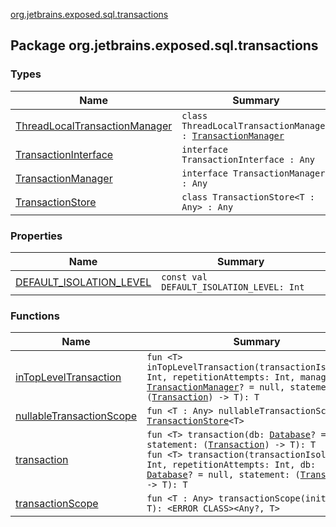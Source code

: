[org.jetbrains.exposed.sql.transactions](.)

## Package org.jetbrains.exposed.sql.transactions

### Types

| Name | Summary |
|---|---|
| [ThreadLocalTransactionManager](-thread-local-transaction-manager/index.md) | `class ThreadLocalTransactionManager : `[`TransactionManager`](-transaction-manager/index.md) |
| [TransactionInterface](-transaction-interface/index.md) | `interface TransactionInterface : Any` |
| [TransactionManager](-transaction-manager/index.md) | `interface TransactionManager : Any` |
| [TransactionStore](-transaction-store/index.md) | `class TransactionStore<T : Any> : Any` |

### Properties

| Name | Summary |
|---|---|
| [DEFAULT_ISOLATION_LEVEL](-d-e-f-a-u-l-t_-i-s-o-l-a-t-i-o-n_-l-e-v-e-l.md) | `const val DEFAULT_ISOLATION_LEVEL: Int` |

### Functions

| Name | Summary |
|---|---|
| [inTopLevelTransaction](in-top-level-transaction.md) | `fun <T> inTopLevelTransaction(transactionIsolation: Int, repetitionAttempts: Int, manager: `[`TransactionManager`](-transaction-manager/index.md)`? = null, statement: (`[`Transaction`](../org.jetbrains.exposed.sql/-transaction/index.md)`) -> T): T` |
| [nullableTransactionScope](nullable-transaction-scope.md) | `fun <T : Any> nullableTransactionScope(): `[`TransactionStore`](-transaction-store/index.md)`<T>` |
| [transaction](transaction.md) | `fun <T> transaction(db: `[`Database`](../org.jetbrains.exposed.sql/-database/index.md)`? = null, statement: (`[`Transaction`](../org.jetbrains.exposed.sql/-transaction/index.md)`) -> T): T`<br>`fun <T> transaction(transactionIsolation: Int, repetitionAttempts: Int, db: `[`Database`](../org.jetbrains.exposed.sql/-database/index.md)`? = null, statement: (`[`Transaction`](../org.jetbrains.exposed.sql/-transaction/index.md)`) -> T): T` |
| [transactionScope](transaction-scope.md) | `fun <T : Any> transactionScope(init: () -> T): <ERROR CLASS><Any?, T>` |

